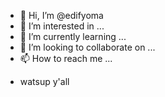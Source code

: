 - 👋 Hi, I’m @edifyoma
- 👀 I’m interested in ...
- 🌱 I’m currently learning ...
- 💞️ I’m looking to collaborate on ...
- 📫 How to reach me ...

<!---
edifyoma/edifyoma is a ✨ special ✨ repository because its `README.md` (this file) appears on your GitHub profile.
You can click the Preview link to take a look at your changes.
--->
- watsup y'all
